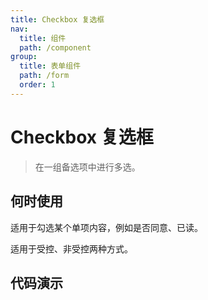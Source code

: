 ```yaml
---
title: Checkbox 复选框
nav:
  title: 组件
  path: /component
group:
  title: 表单组件
  path: /form
  order: 1
---
```


# Checkbox 复选框

> 在一组备选项中进行多选。

## 何时使用

适用于勾选某个单项内容，例如是否同意、已读。

适用于受控、非受控两种方式。

## 代码演示

<code src="./__fixtures__/basic.tsx"></code>

<API></API>
